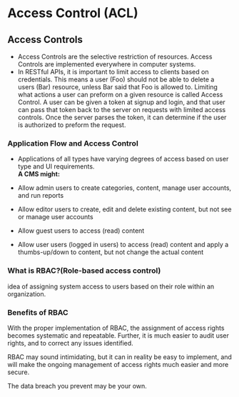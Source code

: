 # Access Control (ACL)

## Access Controls

- Access Controls are the selective restriction of resources. Access Controls are implemented everywhere in computer systems.
- In RESTful APIs, it is important to limit access to clients based on credentials. This means a user (Foo) should not be able to delete a users (Bar) resource, unless Bar said that Foo is allowed to. Limiting what actions a user can preform on a given resource is called Access Control. A user can be given a token at signup and login, and that user can pass that token back to the server on requests with limited access controls. Once the server parses the token, it can determine if the user is authorized to preform the request.

### Application Flow and Access Control

- Applications of all types have varying degrees of access based on user type and UI requirements.  
**A CMS might:**

- Allow admin users to create categories, content, manage user accounts, and run reports
- Allow editor users to create, edit and delete existing content, but not see or manage user accounts
- Allow guest users to access (read) content
- Allow user users (logged in users) to access (read) content and apply a thumbs-up/down to content, but not change the actual content

### What is RBAC?(Role-based access control)

idea of assigning system access to users based on their role within an organization.

### Benefits of RBAC

With the proper implementation of RBAC, the assignment of access rights becomes systematic and repeatable. Further, it is much easier to audit user rights, and to correct any issues identified.  
  
RBAC may sound intimidating, but it can in reality be easy to implement, and will make the ongoing management of access rights much easier and more secure.  
  
The data breach you prevent may be your own.

